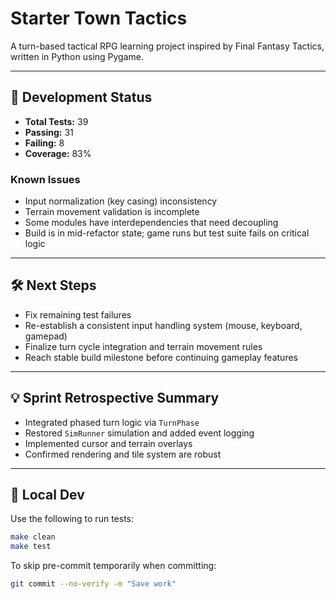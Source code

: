 # Starter Town Tactics

A turn-based tactical RPG learning project inspired by Final Fantasy Tactics, written in Python using Pygame.

---

## 🔧 Development Status

- **Total Tests:** 39
- **Passing:** 31
- **Failing:** 8
- **Coverage:** 83%

### Known Issues
- Input normalization (key casing) inconsistency
- Terrain movement validation is incomplete
- Some modules have interdependencies that need decoupling
- Build is in mid-refactor state; game runs but test suite fails on critical logic

---

## 🛠️ Next Steps
- Fix remaining test failures
- Re-establish a consistent input handling system (mouse, keyboard, gamepad)
- Finalize turn cycle integration and terrain movement rules
- Reach stable build milestone before continuing gameplay features

---

## 💡 Sprint Retrospective Summary
- Integrated phased turn logic via `TurnPhase`
- Restored `SimRunner` simulation and added event logging
- Implemented cursor and terrain overlays
- Confirmed rendering and tile system are robust

---

## 💾 Local Dev
Use the following to run tests:
```bash
make clean
make test
```
To skip pre-commit temporarily when committing:
```bash
git commit --no-verify -m "Save work"
```